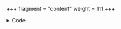 +++
fragment = "content"
weight = 111
+++

<details><summary>Code</summary>
```+++
fragment = "search"
weight = 110
title = "Search"
background = "secondary"

title = "Search Fragment"
subtitle = "Searches through all content fragments"
#title_align = "left" # Default is center, can be left, right or center
+++
```
</details>
